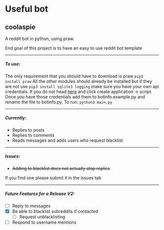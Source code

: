 # Useful bot
## coolaspie

A reddit bot in python, using praw.

End goal of this project is to have an easy to use reddit bot template

---

##### To use:
The only requirement that you should have to download is praw
   `pip3 install praw`
All the other modules should already be installed but if they are not use
`pip3 install sqlite3 logging`
make sure you have your own api credentials. If you do not head [here](https://www.reddit.com/prefs/apps "reddit apps") and click create application -> script.
Once you have those credentials add them to botinfo.example.py and rename the file to botinfo.py.
To run:
`python3 main.py`

---

##### Currently:  
* Replies to posts
* Replies to comments
* Reads messages and adds users who request blacklist

---  
  
##### Issues:
* ~~Adding to blacklist does not actually stop replies~~

If you find one please submit it in the issues tab
  
---

#####  Future Features for a Release V2:
- [ ] Reply to messages
- [x] Be able to blacklist subreddits if contacted
  - [ ] Request unblacklisting
- [ ] Respond to username mentions
